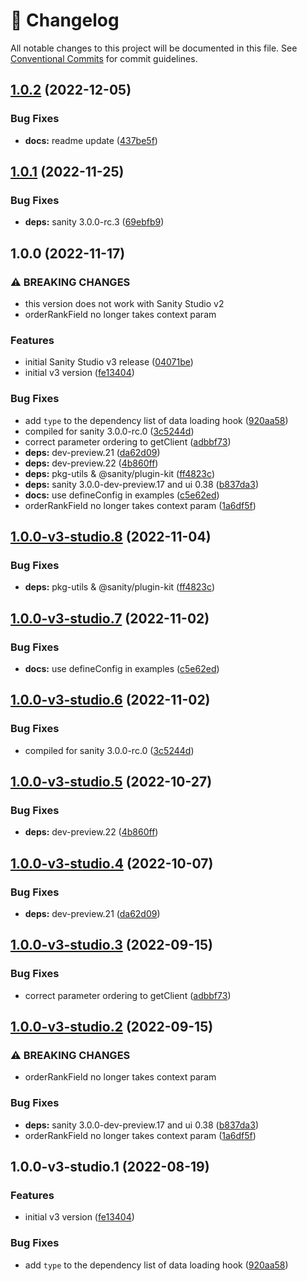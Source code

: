 <!-- markdownlint-disable --><!-- textlint-disable -->

# 📓 Changelog

All notable changes to this project will be documented in this file. See
[Conventional Commits](https://conventionalcommits.org) for commit guidelines.

## [1.0.2](https://github.com/sanity-io/orderable-document-list/compare/v1.0.1...v1.0.2) (2022-12-05)

### Bug Fixes

- **docs:** readme update ([437be5f](https://github.com/sanity-io/orderable-document-list/commit/437be5fd9a876142fd9c17c25d5d919ba2639ff6))

## [1.0.1](https://github.com/sanity-io/orderable-document-list/compare/v1.0.0...v1.0.1) (2022-11-25)

### Bug Fixes

- **deps:** sanity 3.0.0-rc.3 ([69ebfb9](https://github.com/sanity-io/orderable-document-list/commit/69ebfb9ccd2ac9081d82fd039ac50acb231bbcff))

## 1.0.0 (2022-11-17)

### ⚠ BREAKING CHANGES

- this version does not work with Sanity Studio v2
- orderRankField no longer takes context param

### Features

- initial Sanity Studio v3 release ([04071be](https://github.com/sanity-io/orderable-document-list/commit/04071bef1cb8e096a7f3e7c8e650ecf42a1de19a))
- initial v3 version ([fe13404](https://github.com/sanity-io/orderable-document-list/commit/fe134049faf77e7c89f651b82f2ed6b12d838c9b))

### Bug Fixes

- add `type` to the dependency list of data loading hook ([920aa58](https://github.com/sanity-io/orderable-document-list/commit/920aa58d945f8f3d76e68356b5025596e024a0d6))
- compiled for sanity 3.0.0-rc.0 ([3c5244d](https://github.com/sanity-io/orderable-document-list/commit/3c5244df0b57568f7c57f4e47d69bed20d97bb4f))
- correct parameter ordering to getClient ([adbbf73](https://github.com/sanity-io/orderable-document-list/commit/adbbf737b6212496006004e9d51e9e391b9ca582))
- **deps:** dev-preview.21 ([da62d09](https://github.com/sanity-io/orderable-document-list/commit/da62d09fc975a81c23e52ccba453d7b69a6d1670))
- **deps:** dev-preview.22 ([4b860ff](https://github.com/sanity-io/orderable-document-list/commit/4b860ffab1c54a1050e9aa32228fcfc3aadb36ae))
- **deps:** pkg-utils & @sanity/plugin-kit ([ff4823c](https://github.com/sanity-io/orderable-document-list/commit/ff4823c9948b2e8237f04d86f36e3a76b53e1369))
- **deps:** sanity 3.0.0-dev-preview.17 and ui 0.38 ([b837da3](https://github.com/sanity-io/orderable-document-list/commit/b837da383904e266751da3ede644ecff09bfd7b4))
- **docs:** use defineConfig in examples ([c5e62ed](https://github.com/sanity-io/orderable-document-list/commit/c5e62edc07e1221793aaaa023ca94f2d52e31a05))
- orderRankField no longer takes context param ([1a6df5f](https://github.com/sanity-io/orderable-document-list/commit/1a6df5f40f5b25f43d35057152f332ec9784ce2d))

## [1.0.0-v3-studio.8](https://github.com/sanity-io/orderable-document-list/compare/v1.0.0-v3-studio.7...v1.0.0-v3-studio.8) (2022-11-04)

### Bug Fixes

- **deps:** pkg-utils & @sanity/plugin-kit ([ff4823c](https://github.com/sanity-io/orderable-document-list/commit/ff4823c9948b2e8237f04d86f36e3a76b53e1369))

## [1.0.0-v3-studio.7](https://github.com/sanity-io/orderable-document-list/compare/v1.0.0-v3-studio.6...v1.0.0-v3-studio.7) (2022-11-02)

### Bug Fixes

- **docs:** use defineConfig in examples ([c5e62ed](https://github.com/sanity-io/orderable-document-list/commit/c5e62edc07e1221793aaaa023ca94f2d52e31a05))

## [1.0.0-v3-studio.6](https://github.com/sanity-io/orderable-document-list/compare/v1.0.0-v3-studio.5...v1.0.0-v3-studio.6) (2022-11-02)

### Bug Fixes

- compiled for sanity 3.0.0-rc.0 ([3c5244d](https://github.com/sanity-io/orderable-document-list/commit/3c5244df0b57568f7c57f4e47d69bed20d97bb4f))

## [1.0.0-v3-studio.5](https://github.com/sanity-io/sanity-plugin-orderable-document-list/compare/v1.0.0-v3-studio.4...v1.0.0-v3-studio.5) (2022-10-27)

### Bug Fixes

- **deps:** dev-preview.22 ([4b860ff](https://github.com/sanity-io/sanity-plugin-orderable-document-list/commit/4b860ffab1c54a1050e9aa32228fcfc3aadb36ae))

## [1.0.0-v3-studio.4](https://github.com/sanity-io/sanity-plugin-orderable-document-list/compare/v1.0.0-v3-studio.3...v1.0.0-v3-studio.4) (2022-10-07)

### Bug Fixes

- **deps:** dev-preview.21 ([da62d09](https://github.com/sanity-io/sanity-plugin-orderable-document-list/commit/da62d09fc975a81c23e52ccba453d7b69a6d1670))

## [1.0.0-v3-studio.3](https://github.com/sanity-io/sanity-plugin-orderable-document-list/compare/v1.0.0-v3-studio.2...v1.0.0-v3-studio.3) (2022-09-15)

### Bug Fixes

- correct parameter ordering to getClient ([adbbf73](https://github.com/sanity-io/sanity-plugin-orderable-document-list/commit/adbbf737b6212496006004e9d51e9e391b9ca582))

## [1.0.0-v3-studio.2](https://github.com/sanity-io/sanity-plugin-orderable-document-list/compare/v1.0.0-v3-studio.1...v1.0.0-v3-studio.2) (2022-09-15)

### ⚠ BREAKING CHANGES

- orderRankField no longer takes context param

### Bug Fixes

- **deps:** sanity 3.0.0-dev-preview.17 and ui 0.38 ([b837da3](https://github.com/sanity-io/sanity-plugin-orderable-document-list/commit/b837da383904e266751da3ede644ecff09bfd7b4))
- orderRankField no longer takes context param ([1a6df5f](https://github.com/sanity-io/sanity-plugin-orderable-document-list/commit/1a6df5f40f5b25f43d35057152f332ec9784ce2d))

## 1.0.0-v3-studio.1 (2022-08-19)

### Features

- initial v3 version ([fe13404](https://github.com/sanity-io/sanity-plugin-orderable-document-list/commit/fe134049faf77e7c89f651b82f2ed6b12d838c9b))

### Bug Fixes

- add `type` to the dependency list of data loading hook ([920aa58](https://github.com/sanity-io/sanity-plugin-orderable-document-list/commit/920aa58d945f8f3d76e68356b5025596e024a0d6))
